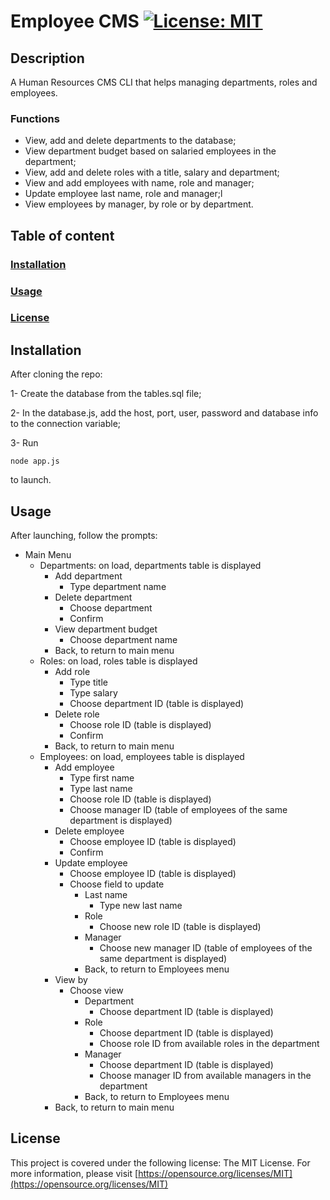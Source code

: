 # Employee CMS    [![License: MIT](https://img.shields.io/badge/License-MIT-yellow.svg)](https://opensource.org/licenses/MIT)

## Description

A Human Resources CMS CLI that helps managing departments, roles and employees.

### Functions

- View, add and delete departments to the database;
- View department budget based on salaried employees in the department;
- View, add and delete roles with a title, salary and department;
- View and add employees with name, role and manager;
- Update employee last name, role and manager;l
- View employees by manager, by role or by department.




## Table of content

### [Installation](##-Installation)

### [Usage](##-Usage)

### [License](##-License)




## Installation

After cloning the repo:

1- Create the database from the tables.sql file;

2- In the database.js, add the host, port, user, password and database info to the connection variable;

3- Run 
```
node app.js 
```
to launch.



## Usage

After launching, follow the prompts:

-   Main Menu
    -   Departments: on load, departments table is displayed
        -   Add department
            -   Type department name
        -   Delete department
            -   Choose department
            -   Confirm
        -   View department budget
            -   Choose department name
        -   Back, to return to main menu
    -   Roles: on load, roles table is displayed
        -   Add role
            -   Type title
            -   Type salary
            -   Choose department ID (table is displayed)
        -   Delete role
            -   Choose role ID (table is displayed)
            -   Confirm
        -   Back, to return to main menu
    -   Employees: on load, employees table is displayed
        -   Add employee
            -   Type first name
            -   Type last name
            -   Choose role ID (table is displayed)
            -   Choose manager ID (table of employees of the same department is displayed)
        -   Delete employee
            -   Choose employee ID (table is displayed)
            -   Confirm
        -   Update employee
            -   Choose employee ID (table is displayed)
            -   Choose field to update
                -   Last name
                    -   Type new last name
                -   Role
                    -   Choose new role ID (table is displayed)
                -   Manager 
                    -   Choose new manager ID (table of employees of the same department is displayed)
                -   Back, to return to Employees menu
        -   View by
            -   Choose view
                -   Department
                    -   Choose department ID (table is displayed)
                -   Role
                    -   Choose department ID (table is displayed)
                    -   Choose role ID from available roles in the department
                -   Manager
                    -   Choose department ID (table is displayed)
                    -   Choose manager ID from available managers in the department
                -   Back, to return to Employees menu
        -   Back, to return to main menu





## License

This project is covered under the following license: The MIT License. For more information, please visit [https://opensource.org/licenses/MIT](https://opensource.org/licenses/MIT)








